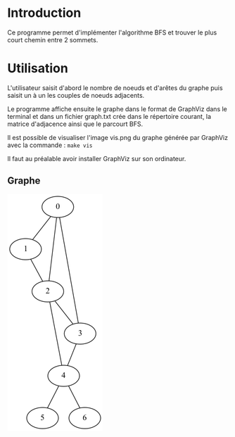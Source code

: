 # Introduction 
Ce programme permet d'implémenter l'algorithme BFS et trouver le plus court chemin entre 2 sommets. 


# Utilisation
L'utilisateur saisit d'abord le nombre de noeuds et d'arêtes du graphe puis saisit un à un les couples de noeuds adjacents. 

Le programme affiche ensuite le graphe dans le format de GraphViz dans le terminal et dans un fichier graph.txt crée dans le répertoire courant, la matrice d'adjacence ainsi que le parcourt BFS. 

Il est possible de visualiser l'image vis.png du graphe générée par GraphViz avec la commande : `make vis` 

Il faut au préalable avoir installer GraphViz sur son ordinateur. 


## Graphe
![](vis.png) 

